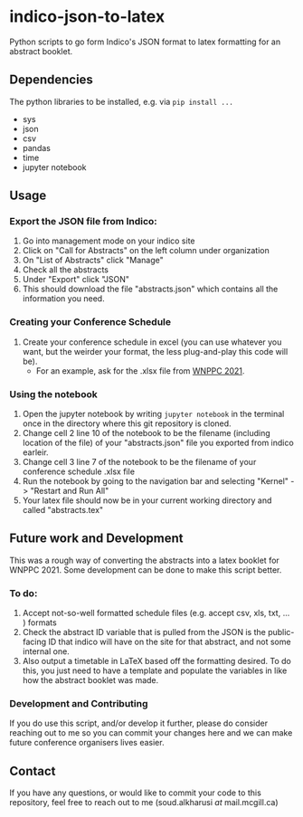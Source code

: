 # indico-json-to-latex
Python scripts to go form Indico's JSON format to latex formatting for an abstract booklet.

## Dependencies
The python libraries to be installed, e.g. via `pip install ...`
- sys
- json
- csv
- pandas
- time
- jupyter notebook

## Usage
### Export the JSON file from Indico:
1. Go into management mode on your indico site
2. Click on "Call for Abstracts" on the left column under organization
3. On "List of Abstracts" click "Manage"
4. Check all the abstracts
5. Under "Export" click "JSON"
6. This should download the file "abstracts.json" which contains all the information you need. 

### Creating your Conference Schedule
1. Create your conference schedule in excel (you can use whatever you want, but the weirder your format, the less plug-and-play this code will be).
   - For an example, ask for the .xlsx file from [WNPPC 2021](https://wnppc.triumf.ca/2021/).  

### Using the notebook
1. Open the jupyter notebook by writing `jupyter notebook` in the terminal once in the directory where this git repository is cloned. 
2. Change cell 2 line 10 of the notebook to be the filename (including location of the file) of your "abstracts.json" file you exported from indico earleir. 
3. Change cell 3 line 7 of the notebook to be the filename of your conference schedule .xlsx file
4. Run the notebook by going to the navigation bar and selecting "Kernel" -> "Restart and Run All"
5. Your latex file should now be in your current working directory and called "abstracts.tex"

## Future work and Development
This was a rough way of converting the abstracts into a latex booklet for WNPPC 2021. Some development can be done to make this script better. 

### To do:

1. Accept not-so-well formatted schedule files (e.g. accept csv, xls, txt, ... ) formats
2. Check the abstract ID variable that is pulled from the JSON is the public-facing ID that indico will have on the site for that abstract, and not some internal one. 
3. Also output a timetable in LaTeX based off the formatting desired. To do this, you just need to have a template and populate the variables in like how the abstract booklet was made. 

### Development and Contributing
If you do use this script, and/or develop it further, please do consider reaching out to me so you can commit your changes here and we can make future conference organisers lives easier. 


## Contact
If you have any questions, or would like to commit your code to this repository, feel free to reach out to me (soud.alkharusi _at_ mail.mcgill.ca)
